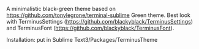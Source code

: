 A minimalistic black-green theme based on https://github.com/tonylegrone/terminal-sublime Green theme.
Best look with TerminusSettings (https://github.com/blackyblack/TerminusSettings) and TerminusFont (https://github.com/blackyblack/TerminusFont).

Installation: put in Sublime Text3/Packages/TerminusTheme
